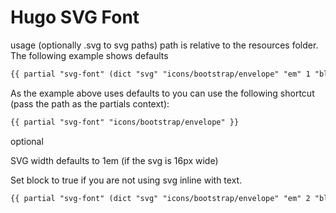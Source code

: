 # Hugo SVG Font

usage (optionally .svg to svg paths)
path is relative to the resources folder. The following example shows defaults

```HTML
{{ partial "svg-font" (dict "svg" "icons/bootstrap/envelope" "em" 1 "block" false ) }}
```

As the example above uses defaults to you can use the following shortcut (pass the path as the partials context):

```HTML
{{ partial "svg-font" "icons/bootstrap/envelope" }}
```

optional

SVG width defaults to 1em (if the svg is 16px wide)

Set block to true if you are not using svg inline with text.

``` HTML
{{ partial "svg-font" (dict "svg" "icons/bootstrap/envelope" "em" 2 "block" true )}}
```
